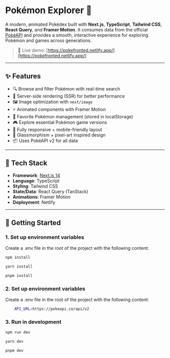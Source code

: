 # Pokémon Explorer 🧭

A modern, animated Pokédex built with **Next.js**, **TypeScript**, **Tailwind CSS**, **React Query**, and **Framer Motion**. It consumes data from the official [PokéAPI](https://pokeapi.co) and provides a smooth, interactive experience for exploring Pokémon and games across generations.

> 🚀 Live demo: [https://pokefronted.netlify.app/](https://pokefronted.netlify.app/)

---

## ✨ Features

- 🔍 Browse and filter Pokémon with real-time search
- 🧠 Server-side rendering (SSR) for better performance
- 🖼️ Image optimization with `next/image`
- ⚡ Animated components with Framer Motion
- 💾 Favorite Pokémon management (stored in localStorage)
- 🎮 Explore essential Pokémon game versions
- 📱 Fully responsive + mobile-friendly layout
- 🌈 Glassmorphism + pixel-art inspired design
- 📦 Uses PokéAPI v2 for all data

---

## 🧱 Tech Stack

- **Framework**: [Next.js 14](https://nextjs.org/)
- **Language**: TypeScript
- **Styling**: Tailwind CSS
- **State/Data**: React Query (TanStack)
- **Animations**: Framer Motion
- **Deployment**: Netlify

---

## 🚀 Getting Started

### 1. Set up environment variables

Create a .env file in the root of the project with the following content:

```bash 
npm install

yarn install

pnpm install
```

### 2. Set up environment variables

Create a .env file in the root of the project with the following content:

```bash
    API_URL=https://pokeapi.co/api/v2
```

### 3. Run in development

```bash
npm run dev

yarn dev

pnpm dev
```
